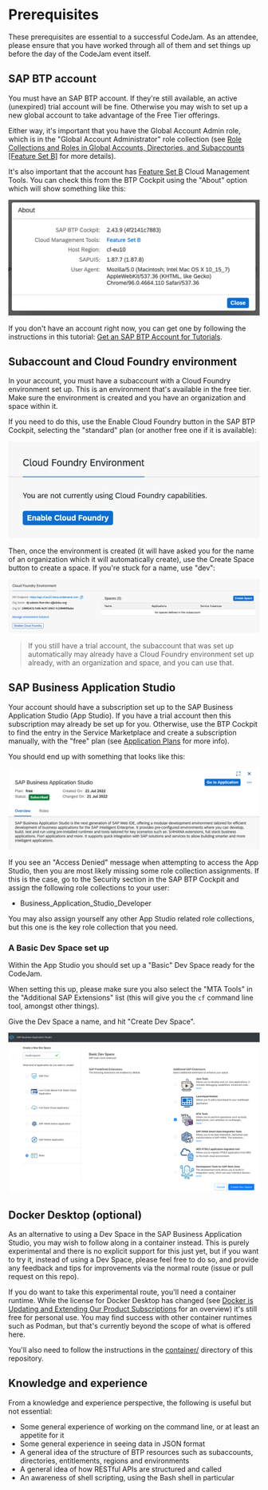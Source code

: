 # Prerequisites

These prerequisites are essential to a successful CodeJam. As an attendee, please ensure that you have worked through all of them and set things up before the day of the CodeJam event itself.

## SAP BTP account

You must have an SAP BTP account. If they're still available, an active (unexpired) trial account will be fine. Otherwise you may wish to set up a new global account to take advantage of the Free Tier offerings.

Either way, it's important that you have the Global Account Admin role, which is in the "Global Account Administrator" role collection (see [Role Collections and Roles in Global Accounts, Directories, and Subaccounts [Feature Set B]](https://help.sap.com/docs/BTP/65de2977205c403bbc107264b8eccf4b/0039cf082d3d43eba9200fe15647922a.html?locale=en-US) for more details).

It's also important that the account has [Feature Set B](https://help.sap.com/products/BTP/65de2977205c403bbc107264b8eccf4b/caf4e4e23aef4666ad8f125af393dfb2.html) Cloud Management Tools. You can check this from the BTP Cockpit using the "About" option which will show something like this:

![The About popup showing Feature Set B](assets/cockpit-about-popup.png)

If you don't have an account right now, you can get one by following the instructions in this tutorial: [Get an SAP BTP Account for Tutorials](https://developers.sap.com/tutorials/btp-cockpit-setup.html).

## Subaccount and Cloud Foundry environment

In your account, you must have a subaccount with a Cloud Foundry environment set up. This is an environment that's available in the free tier. Make sure the environment is created and you have an organization and space within it.

If you need to do this, use the Enable Cloud Foundry button in the SAP BTP Cockpit, selecting the "standard" plan (or another free one if it is available):

![Enable Cloud Foundry button](assets/enable-cloud-foundry-button.png)

Then, once the environment is created (it will have asked you for the name of an organization which it will automatically create), use the Create Space button to create a space. If you're stuck for a name, use "dev":

![Create Space button](assets/create-space-button.png)

> If you still have a trial account, the subaccount that was set up automatically may already have a Cloud Foundry environment set up already, with an organization and space, and you can use that.

## SAP Business Application Studio

Your account should have a subscription set up to the SAP Business Application Studio (App Studio). If you have a trial account then this subscription may already be set up for you. Otherwise, use the BTP Cockpit to find the entry in the Service Marketplace and create a subscription manually, with the "free" plan (see [Application Plans](https://help.sap.com/products/SAP%20Business%20Application%20Studio/9d1db9835307451daa8c930fbd9ab264/2c72917df87e47c290e061a556d92398.html?locale=en-US) for more info).

You should end up with something that looks like this:

![subscription to App Studio](assets/bas-free.png)

If you see an "Access Denied" message when attempting to access the App Studio, then you are most likely missing some role collection assignments. If this is the case, go to the Security section in the SAP BTP Cockpit and assign the following role collections to your user:

* Business_Application_Studio_Developer

You may also assign yourself any other App Studio related role collections, but this one is the key role collection that you need.

### A Basic Dev Space set up

Within the App Studio you should set up a "Basic" Dev Space ready for the CodeJam.

When setting this up, please make sure you also select the "MTA Tools" in the "Additional SAP Extensions" list (this will give you the `cf` command line tool, amongst other things).

Give the Dev Space a name, and hit "Create Dev Space".

![Creating a Basic Dev Space](assets/app-studio-creating-dev-space.png)

## Docker Desktop (optional)

As an alternative to using a Dev Space in the SAP Business Application Studio, you may wish to follow along in a container instead. This is purely experimental and there is no explicit support for this just yet, but if you want to try it, instead of using a Dev Space, please feel free to do so, and provide any feedback and tips for improvements via the normal route (issue or pull request on this repo).

If you do want to take this experimental route, you'll need a container runtime. While the license for Docker Desktop has changed (see [Docker is Updating and Extending Our Product Subscriptions](https://www.docker.com/blog/updating-product-subscriptions/) for an overview) it's still free for personal use. You may find success with other container runtimes such as Podman, but that's currently beyond the scope of what is offered here.

You'll also need to follow the instructions in the [container/](container/) directory of this repository.

## Knowledge and experience

From a knowledge and experience perspective, the following is useful but not essential:

* Some general experience of working on the command line, or at least an appetite for it
* Some general experience in seeing data in JSON format
* A general idea of the structure of BTP resources such as subaccounts, directories, entitlements, regions and environments
* A general idea of how RESTful APIs are structured and called
* An awareness of shell scripting, using the Bash shell in particular
